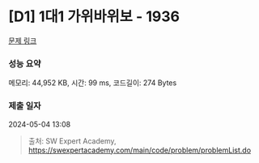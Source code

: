 # [D1] 1대1 가위바위보 - 1936 

[문제 링크](https://swexpertacademy.com/main/code/problem/problemDetail.do?contestProbId=AV5PjKXKALcDFAUq) 

### 성능 요약

메모리: 44,952 KB, 시간: 99 ms, 코드길이: 274 Bytes

### 제출 일자

2024-05-04 13:08



> 출처: SW Expert Academy, https://swexpertacademy.com/main/code/problem/problemList.do
